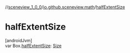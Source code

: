 //[sceneview_1_0_0](../../index.md)/[io.github.sceneview.math](index.md)/[halfExtentSize](half-extent-size.md)

# halfExtentSize

[androidJvm]\
var Box.[halfExtentSize](half-extent-size.md): [Size](index.md#1872733609%2FClasslikes%2F-602047187)
